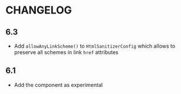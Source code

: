 CHANGELOG
=========

6.3
---

 * Add `allowAnyLinkScheme()` to `HtmlSanitizerConfig` which allows to preserve all schemes in link `href` attributes

6.1
---

 * Add the component as experimental
